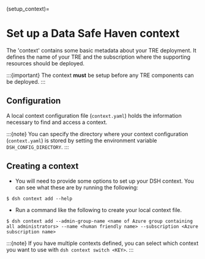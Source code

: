 (setup_context)=

# Set up a Data Safe Haven context

The 'context' contains some basic metadata about your TRE deployment.
It defines the name of your TRE and the subscription where the supporting resources should be deployed.

:::{important}
The context **must** be setup before any TRE components can be deployed.
:::

## Configuration

A local context configuration file (`context.yaml`) holds the information necessary to find and access a context.

:::{note}
You can specify the directory where your context configuration (`context.yaml`) is stored by setting the environment variable `DSH_CONFIG_DIRECTORY`.
:::

## Creating a context

- You will need to provide some options to set up your DSH context. You can see what these are by running the following:

```{code} shell
$ dsh context add --help
```

- Run a command like the following to create your local context file.

```{code} shell
$ dsh context add --admin-group-name <name of Azure group containing all administrators> --name <human friendly name> --subscription <Azure subscription name>
```

:::{note}
If you have multiple contexts defined, you can select which context you want to use with `dsh context switch <KEY>`.
:::
